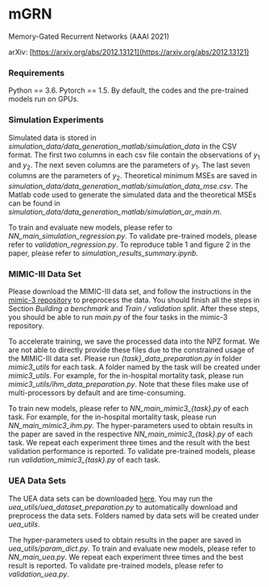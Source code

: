 # mGRN
Memory-Gated Recurrent Networks (AAAI 2021)

arXiv: [https://arxiv.org/abs/2012.13121](https://arxiv.org/abs/2012.13121)

### Requirements
Python == 3.6. Pytorch == 1.5. By default, the codes and the pre-trained models run on GPUs. 

### Simulation Experiments
Simulated data is stored in *simulation_data/data_generation_matlab/simulation_data* in the CSV format. The first two columns in each csv file contain the observations of $y_1$ and $y_2$. The next seven columns are the parameters of $y_1$. The last seven columns are the parameters of $y_2$. Theoretical minimum MSEs are saved in *simulation\_data/data\_generation\_matlab/simulation\_data\_mse.csv*. The Matlab code used to generate the simulated data and the theoretical MSEs can be found in 
 *simulation\_data/data\_generation\_matlab/simulation\_ar\_main.m*. 
 
To train and evaluate new models, please refer to *NN\_main\_simulation\_regression.py*. To validate pre-trained models, please refer to *validation\_regression.py*. To reproduce table 1 and figure 2 in the paper, please refer to *simulation\_results\_summary.ipynb*. 

### MIMIC-III Data Set
Please download the MIMIC-III data set, and follow the instructions in the [mimic-3 repository](https://github.com/YerevaNN/mimic3-benchmarks) to preprocess the data. You should finish all the steps in Section *Building a benchmark* and *Train / validation split*. After these steps, you should be able to run *main.py* of the four tasks in the mimic-3 repository.

To accelerate training, we save the processed data into the NPZ format. We are not able to directly provide these files due to the constrained usage of the MIMIC-III data set. Please run *{task}_data_preparation.py* in folder *mimic3\_utils* for each task. A folder named by the task will be created under *mimic3\_utils*. For example, for the in-hospital mortality task, please run *mimic3\_utils/ihm\_data\_preparation.py*. Note that these files make use of multi-processors by default and are time-consuming. 

To train new models, please refer to *NN\_main\_mimic3_{task}.py* of each task. For example, for the in-hospital mortality task, please run *NN\_main\_mimic3\_ihm.py*. The hyper-parameters used to obtain results in the paper are saved in the respective *NN\_main\_mimic3\_\{task\}.py* of each task. We repeat each experiment three times and the result with the best validation performance is reported. To validate pre-trained models, please run *validation\_mimic3\_{task}.py* of each task.

### UEA Data Sets
The UEA data sets can be downloaded [here](http://www.timeseriesclassification.com/dataset.php). You may run the *uea\_utils/uea\_dataset\_preparation.py* to automatically download and preprocess the data sets. Folders named by data sets will be created under *uea\_utils*.

The hyper-parameters used to obtain results in the paper are saved in *uea\_utils/param\_dict.py*.
To train and evaluate new models, please refer to *NN\_main\_uea.py*.  We repeat each experiment three times and the best result is reported. To validate pre-trained models, please refer to *validation\_uea.py*.
